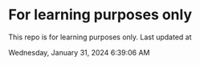 # For learning purposes only
This repo is for learning purposes only.
Last updated at

Wednesday, January 31, 2024 6:39:06 AM

